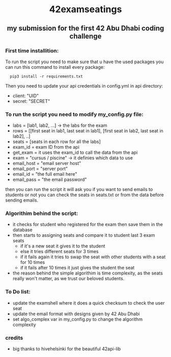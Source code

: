 # <div align="center"> 42examseatings </div>
## <div align="center"> my submission for the first 42 Abu Dhabi coding challenge </div>

### First time installition:
To run the script you need to make sure that u have the used packages
you can run this command to install every package:

      pip3 install -r requirements.txt

Then you need to update your api credentials in config.yml in api directory:
- client: "UID"
- secret: "SECRET"

### To run the script you need to modify my_config.py file:
- labs = [lab1, lab2, ...] -> the labs for the exam
- rows = [[first seat in lab1, last seat in lab1], [first seat in lab2, last seat in lab2], ..]
- seats = [seats in each row for all the labs]
- exam_id = exam ID from the api
- get_exam = it uses the exam_id to call the data from the api
- exam = "cursus / piscine" -> it definies which data to use
- email_host = "email server host"
- email_port = "server port"
- email_id = "the full email here"
- email_pass = "the email password"

then you can run the script
it will ask you if you want to send emails to students or not
you can check the seats in seats.txt or from the data before sending emails.

### Algorithim behind the script:
 - it checks for student who registered for the exam then save them in the database
 - then starts to assigning seats and compare it to student last 3 exam seats
    - if it's a new seat it gives it to the student
    - else it tries different seats for 3 times
    - if it fails again it tries to swap the seat with other students with a seat for 10 times
    - if it fails after 10 times it just gives the student the seat
- the reason behind the simple algorithim is time complexity, as the seats really won't matter, as we trust our beloved students.

### To Do list:
- update the examshell where it does a quick checksum to check the user seat
- update the email format with designs given by 42 Abu Dhabi
- set algo_complex var in my_config.py to change the algorithm complexity

### credits
- big thanks to hivehelsinki for the beautiful 42api-lib
